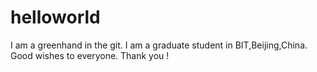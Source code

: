 # helloworld
I am a greenhand in the git.
I am a graduate student in BIT,Beijing,China.
Good wishes to everyone.
Thank you !
